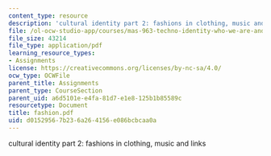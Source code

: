```yaml
---
content_type: resource
description: 'cultural identity part 2: fashions in clothing, music and links'
file: /ol-ocw-studio-app/courses/mas-963-techno-identity-who-we-are-and-how-we-perceive-ourselves-and-others-spring-2002/d01529567b236a264156e086bcbcaa0a_fashion.pdf
file_size: 43214
file_type: application/pdf
learning_resource_types:
- Assignments
license: https://creativecommons.org/licenses/by-nc-sa/4.0/
ocw_type: OCWFile
parent_title: Assignments
parent_type: CourseSection
parent_uid: a6d5101e-e4fa-81d7-e1e8-125b1b85589c
resourcetype: Document
title: fashion.pdf
uid: d0152956-7b23-6a26-4156-e086bcbcaa0a
---
```

cultural identity part 2: fashions in clothing, music and links